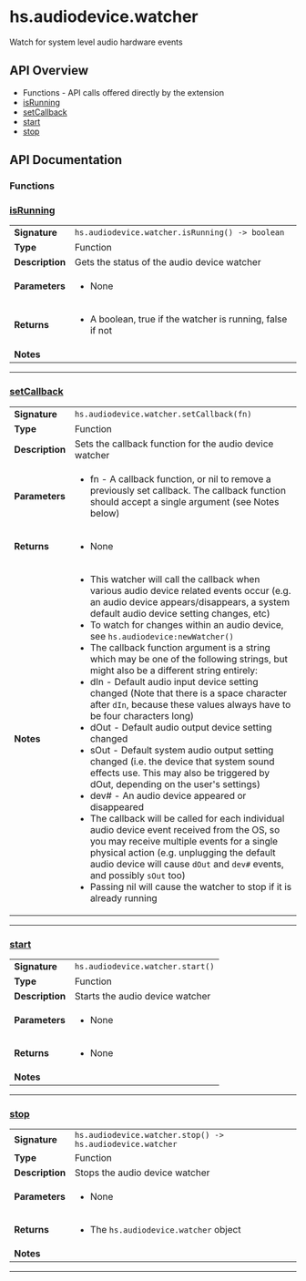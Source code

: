 # hs.audiodevice.watcher

Watch for system level audio hardware events

## API Overview
* Functions - API calls offered directly by the extension
 * [isRunning](#isRunning)
 * [setCallback](#setCallback)
 * [start](#start)
 * [stop](#stop)

## API Documentation

### Functions


### [isRunning](#isRunning)

|                                             |                                                                                     |
| --------------------------------------------|-------------------------------------------------------------------------------------|
| **Signature**                               | `hs.audiodevice.watcher.isRunning() -> boolean`                                                                    |
| **Type**                                    | Function                                                                     |
| **Description**                             | Gets the status of the audio device watcher                                                                     |
| **Parameters**                              | <ul><li>None</li></ul> |
| **Returns**                                 | <ul><li>A boolean, true if the watcher is running, false if not</li></ul>          |
| **Notes**                                   | <ul></ul>                |

---

### [setCallback](#setCallback)

|                                             |                                                                                     |
| --------------------------------------------|-------------------------------------------------------------------------------------|
| **Signature**                               | `hs.audiodevice.watcher.setCallback(fn)`                                                                    |
| **Type**                                    | Function                                                                     |
| **Description**                             | Sets the callback function for the audio device watcher                                                                     |
| **Parameters**                              | <ul><li>fn - A callback function, or nil to remove a previously set callback. The callback function should accept a single argument (see Notes below)</li></ul> |
| **Returns**                                 | <ul><li>None</li></ul>          |
| **Notes**                                   | <ul><li>This watcher will call the callback when various audio device related events occur (e.g. an audio device appears/disappears, a system default audio device setting changes, etc)</li><li>To watch for changes within an audio device, see `hs.audiodevice:newWatcher()`</li><li>The callback function argument is a string which may be one of the following strings, but might also be a different string entirely:</li><li> dIn  - Default audio input device setting changed (Note that there is a space character after `dIn`, because these values always have to be four characters long)</li><li> dOut - Default audio output device setting changed</li><li> sOut - Default system audio output setting changed (i.e. the device that system sound effects use. This may also be triggered by dOut, depending on the user's settings)</li><li> dev# - An audio device appeared or disappeared</li><li>The callback will be called for each individual audio device event received from the OS, so you may receive multiple events for a single physical action (e.g. unplugging the default audio device will cause `dOut` and `dev#` events, and possibly `sOut` too)</li><li>Passing nil will cause the watcher to stop if it is already running</li></ul>                |

---

### [start](#start)

|                                             |                                                                                     |
| --------------------------------------------|-------------------------------------------------------------------------------------|
| **Signature**                               | `hs.audiodevice.watcher.start()`                                                                    |
| **Type**                                    | Function                                                                     |
| **Description**                             | Starts the audio device watcher                                                                     |
| **Parameters**                              | <ul><li>None</li></ul> |
| **Returns**                                 | <ul><li>None</li></ul>          |
| **Notes**                                   | <ul></ul>                |

---

### [stop](#stop)

|                                             |                                                                                     |
| --------------------------------------------|-------------------------------------------------------------------------------------|
| **Signature**                               | `hs.audiodevice.watcher.stop() -> hs.audiodevice.watcher`                                                                    |
| **Type**                                    | Function                                                                     |
| **Description**                             | Stops the audio device watcher                                                                     |
| **Parameters**                              | <ul><li>None</li></ul> |
| **Returns**                                 | <ul><li>The `hs.audiodevice.watcher` object</li></ul>          |
| **Notes**                                   | <ul></ul>                |

---
